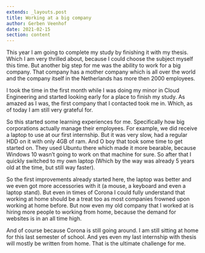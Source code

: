 ```yaml
---
extends: _layouts.post
title: Working at a big company
author: Gerben Veenhof
date: 2021-02-15
section: content
---
```


This year I am going to complete my study by finishing it with my thesis. Which I am very thrilled about, because I could choose the subject myself this time.
But another big step for me was the ability to work for a big company. That company has a mother company which is all over the world and the company itself in the Netherlands has more then 2000 employees.

I took the time in the first month while I was doing my minor in Cloud Engineering and started looking early for a place to finish my study.
As amazed as I was, the first company that I contacted took me in. Which, as of today I am still very grateful for.

So this started some learning experiences for me. Specifically how big corporations actually manage their employees.
For example, we did receive a laptop to use at our first internship. But it was very slow, had a regular HDD on it with only 4GB of ram. And O boy that took some time to get started on. They used Ubuntu there which made it more bearable, because Windows 10 wasn’t going to work on that machine for sure. So after that I quickly switched to my own laptop (Which by the way was already 5 years old at the time, but still way faster).

So the first improvements already started here, the laptop was better and we even got more accessories with it (a mouse, a keyboard and even a laptop stand).
But even in times of Corona I could fully understand that working at home should be a treat too as most companies frowned upon working at home before. But now even my old company that I worked at is hiring more people to working from home, because the demand for websites is in an all time high.

And of course because Corona is still going around. I am still sitting at home for this last semester of school. And yes even my last internship with thesis will mostly be written from home. That is the ultimate challenge for me.
